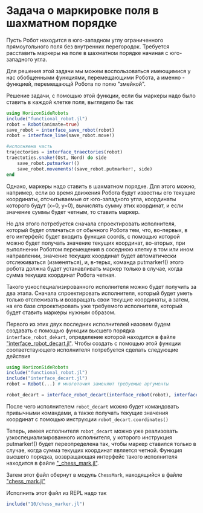 # Задача о маркировке поля в шахматном порядке

Пусть Робот находится в юго-западном углу ограниченного прямоугольного поля без внутренних перегородок. Требуется расставить маркеры на поле в шахматном порядке начиная с юго-западного угла.

Для решения этой задачи мы можем воспользоваться имеющимися у нас обобщенными функциями, перемещающими Робота, а именно - функцией, перемещающй Робота по полю "змейкой".

Решение задачи, с помощью этой функции, если бы маркеры надо было ставить в каждой клетке поля, выглядело бы так

```julia
using HorizonSideRobots
include("functional_robot.jl")
robot = Robot(animate=true)
save_robot = interface_save_robot(robot)
robot = interface_line(save_robot.move!)

#исполняема часть
trajectories = interface_traectories(robot)
traectoties.snake!(Ost, Nord) do side
    save_robot.putmarker!()
    save_robot.movements!(save_robot.putmarker!, side)
end
```

Однако, маркеры надо ставить в шахматном порядке. Для этого можно, например, если во время движения Робота будут известны его текущие координаты, отсчитываемые от юго-западного угла, координаты которого будут (x=0, y=0), вычислять сумму этих координат, и если значение суммы будет четным, то ставить маркер.

Но для этого потребуется сначала спроектировать исполнителя, который будет отличаться от обычного Робота тем, что, во-первых, в его интерфейс будет входить функция coords, с помощью которой можно будет получать значение текущих координат, во-вторых, при выполнении Роботом перемещения в соседнюю клетку в том или ином направлении, значение текущих координат будет автоматически отслеживаться (изменяться), и, в-терьх, команда putmarker!() этого робота должна будет устанавливать маркер только в случае, когда сумма текущих координат Робота четная.

Такого узкоспециализированного исполнителя можно будет получить за два этапа. Сначала спроектировать исполнителя, который будет уметь только отслеживать и возвращать свои текущие координаты, а затем, на его базе спроектировать уже требуемого исполнителя, который будет ставить маркеры нужным образом.

Первого из этих двух последних исполнителей назовем будем создавать с помощью функции высшего порядка `interface_robot_dekart`, определение которой находится в файле ["interface_robot_decart.jl"](interface_robot_decart.jl).
Чтобы создать с помощью этой функции соответствующего исполнителя потребуется сделать следующие действия

```julia
using HorizonSideRobots
include("functional_robot.jl")
include("interface_decart.jl")
robot = Robot(...) # многоточия заменяют требуемые аргументы

robot_decart = interface_robot_decart(interface_robot(robot), interface_decart((x=0,y=0)))
```

После чего исполнителем `robot_decart` можно будет командовать привычными командами, а также получать текущие значения координат с помощью инструкции `robot_decart.coordinates()`

Теперь, имеея исполнителя `robot_decart` можно уже реализовать узкоспециализированного исполнителя, у которого инструкция putmarker!() будет переопределена так, чтобы маркер ставился только в случае, когда сумма текущих координат является четной. Функция высшего порядка, возвращающая интерфейс такого исполнителя находится в файле ["_chess_mark.jl"](_chess_mark.jl).

Затем этот файл обернут в модуль `ChessMark`, находящийся в файле ["chess_mark.jl"](chess_marker.jl)

Исполнить этот файл из REPL надо так

```julia
include("10/chess_marker.jl")
```
